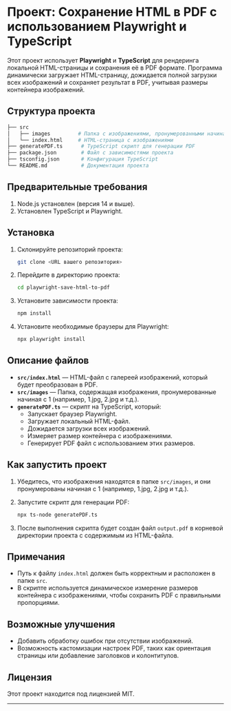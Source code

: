 # Проект: Сохранение HTML в PDF с использованием Playwright и TypeScript

Этот проект использует **Playwright** и **TypeScript** для рендеринга локальной HTML-страницы и сохранения её в PDF формате. Программа динамически загружает HTML-страницу, дожидается полной загрузки всех изображений и сохраняет результат в PDF, учитывая размеры контейнера изображений.

## Структура проекта

```bash
├── src
│   ├── images         # Папка с изображениями, пронумерованными начиная с 1 (например, 1.jpg)
│   └── index.html     # HTML-страница с изображениями
├── generatePDF.ts      # TypeScript скрипт для генерации PDF
├── package.json        # Файл с зависимостями проекта
├── tsconfig.json       # Конфигурация TypeScript
└── README.md           # Документация проекта
```

## Предварительные требования

1. Node.js установлен (версия 14 и выше).
2. Установлен TypeScript и Playwright.

## Установка

1. Склонируйте репозиторий проекта:

   ```bash
   git clone <URL вашего репозитория>
   ```

2. Перейдите в директорию проекта:

   ```bash
   cd playwright-save-html-to-pdf
   ```

3. Установите зависимости проекта:

   ```bash
   npm install
   ```

4. Установите необходимые браузеры для Playwright:

   ```bash
   npx playwright install
   ```

## Описание файлов

- **`src/index.html`** — HTML-файл с галереей изображений, который будет преобразован в PDF.
- **`src/images`** — Папка, содержащая изображения, пронумерованные начиная с 1 (например, 1.jpg, 2.jpg и т.д.).
- **`generatePDF.ts`** — скрипт на TypeScript, который:
  - Запускает браузер Playwright.
  - Загружает локальный HTML-файл.
  - Дожидается загрузки всех изображений.
  - Измеряет размер контейнера с изображениями.
  - Генерирует PDF файл с использованием этих размеров.

## Как запустить проект

1. Убедитесь, что изображения находятся в папке `src/images`, и они пронумерованы начиная с 1 (например, 1.jpg, 2.jpg и т.д.).
2. Запустите скрипт для генерации PDF:

   ```bash
   npx ts-node generatePDF.ts
   ```

3. После выполнения скрипта будет создан файл `output.pdf` в корневой директории проекта с содержимым из HTML-файла.

## Примечания

- Путь к файлу `index.html` должен быть корректным и расположен в папке `src`.
- В скрипте используется динамическое измерение размеров контейнера с изображениями, чтобы сохранить PDF с правильными пропорциями.

## Возможные улучшения

- Добавить обработку ошибок при отсутствии изображений.
- Возможность кастомизации настроек PDF, таких как ориентация страницы или добавление заголовков и колонтитулов.

## Лицензия

Этот проект находится под лицензией MIT.

---
